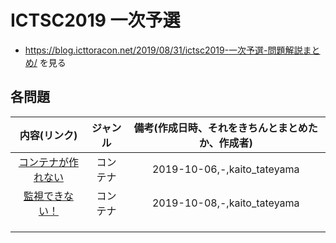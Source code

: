 # ICTSC2019 一次予選
- https://blog.icttoracon.net/2019/08/31/ictsc2019-一次予選-問題解説まとめ/ を見る

## 各問題

| 内容(リンク) | ジャンル | 備考(作成日時、それをきちんとまとめたか、作成者) |
| :--: | :--: | :--: |
| [コンテナが作れない](./container-1/README.md) | コンテナ | 2019-10-06,-,kaito_tateyama |
| [監視できない！](./container-2/README.md) | コンテナ | 2019-10-08,-,kaito_tateyama |
|  |  |  |
|  |  |  |
|  |  |  |